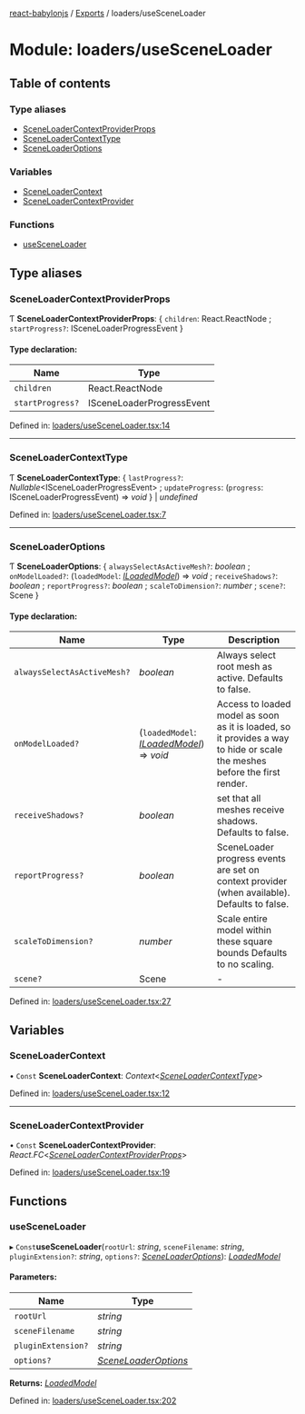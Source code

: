 [react-babylonjs](../README.md) / [Exports](../modules.md) /
loaders/useSceneLoader

# Module: loaders/useSceneLoader

## Table of contents

### Type aliases

- [SceneLoaderContextProviderProps](loaders_usesceneloader.md#sceneloadercontextproviderprops)
- [SceneLoaderContextType](loaders_usesceneloader.md#sceneloadercontexttype)
- [SceneLoaderOptions](loaders_usesceneloader.md#sceneloaderoptions)

### Variables

- [SceneLoaderContext](loaders_usesceneloader.md#sceneloadercontext)
- [SceneLoaderContextProvider](loaders_usesceneloader.md#sceneloadercontextprovider)

### Functions

- [useSceneLoader](loaders_usesceneloader.md#usesceneloader)

## Type aliases

### SceneLoaderContextProviderProps

Ƭ **SceneLoaderContextProviderProps**: { `children`: React.ReactNode ;
`startProgress?`: ISceneLoaderProgressEvent }

#### Type declaration:

| Name             | Type                      |
| ---------------- | ------------------------- |
| `children`       | React.ReactNode           |
| `startProgress?` | ISceneLoaderProgressEvent |

Defined in:
[loaders/useSceneLoader.tsx:14](https://github.com/brianzinn/react-babylonjs/blob/eba7b00/src/hooks/loaders/useSceneLoader.tsx#L14)

---

### SceneLoaderContextType

Ƭ **SceneLoaderContextType**: { `lastProgress?`:
_Nullable_<ISceneLoaderProgressEvent\> ; `updateProgress`: (`progress`:
ISceneLoaderProgressEvent) => _void_ } \| _undefined_

Defined in:
[loaders/useSceneLoader.tsx:7](https://github.com/brianzinn/react-babylonjs/blob/eba7b00/src/hooks/loaders/useSceneLoader.tsx#L7)

---

### SceneLoaderOptions

Ƭ **SceneLoaderOptions**: { `alwaysSelectAsActiveMesh?`: _boolean_ ;
`onModelLoaded?`: (`loadedModel`:
[_ILoadedModel_](../interfaces/loaders/loadedmodel.iloadedmodel.md)) => _void_ ;
`receiveShadows?`: _boolean_ ; `reportProgress?`: _boolean_ ;
`scaleToDimension?`: _number_ ; `scene?`: Scene }

#### Type declaration:

| Name                        | Type                                                                                           | Description                                                                                                               |
| --------------------------- | ---------------------------------------------------------------------------------------------- | ------------------------------------------------------------------------------------------------------------------------- |
| `alwaysSelectAsActiveMesh?` | _boolean_                                                                                      | Always select root mesh as active. Defaults to false.                                                                     |
| `onModelLoaded?`            | (`loadedModel`: [_ILoadedModel_](../interfaces/loaders/loadedmodel.iloadedmodel.md)) => _void_ | Access to loaded model as soon as it is loaded, so it provides a way to hide or scale the meshes before the first render. |
| `receiveShadows?`           | _boolean_                                                                                      | set that all meshes receive shadows. Defaults to false.                                                                   |
| `reportProgress?`           | _boolean_                                                                                      | SceneLoader progress events are set on context provider (when available). Defaults to false.                              |
| `scaleToDimension?`         | _number_                                                                                       | Scale entire model within these square bounds Defaults to no scaling.                                                     |
| `scene?`                    | Scene                                                                                          | -                                                                                                                         |

Defined in:
[loaders/useSceneLoader.tsx:27](https://github.com/brianzinn/react-babylonjs/blob/eba7b00/src/hooks/loaders/useSceneLoader.tsx#L27)

## Variables

### SceneLoaderContext

• `Const` **SceneLoaderContext**:
_Context_<[_SceneLoaderContextType_](loaders_usesceneloader.md#sceneloadercontexttype)\>

Defined in:
[loaders/useSceneLoader.tsx:12](https://github.com/brianzinn/react-babylonjs/blob/eba7b00/src/hooks/loaders/useSceneLoader.tsx#L12)

---

### SceneLoaderContextProvider

• `Const` **SceneLoaderContextProvider**:
_React.FC_<[_SceneLoaderContextProviderProps_](loaders_usesceneloader.md#sceneloadercontextproviderprops)\>

Defined in:
[loaders/useSceneLoader.tsx:19](https://github.com/brianzinn/react-babylonjs/blob/eba7b00/src/hooks/loaders/useSceneLoader.tsx#L19)

## Functions

### useSceneLoader

▸ `Const`**useSceneLoader**(`rootUrl`: _string_, `sceneFilename`: _string_,
`pluginExtension?`: _string_, `options?`:
[_SceneLoaderOptions_](loaders_usesceneloader.md#sceneloaderoptions)):
[_LoadedModel_](../classes/loaders/loadedmodel.loadedmodel.md)

#### Parameters:

| Name               | Type                                                                 |
| ------------------ | -------------------------------------------------------------------- |
| `rootUrl`          | _string_                                                             |
| `sceneFilename`    | _string_                                                             |
| `pluginExtension?` | _string_                                                             |
| `options?`         | [_SceneLoaderOptions_](loaders_usesceneloader.md#sceneloaderoptions) |

**Returns:** [_LoadedModel_](../classes/loaders/loadedmodel.loadedmodel.md)

Defined in:
[loaders/useSceneLoader.tsx:202](https://github.com/brianzinn/react-babylonjs/blob/eba7b00/src/hooks/loaders/useSceneLoader.tsx#L202)
